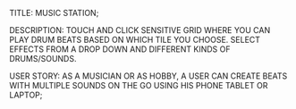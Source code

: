 TITLE: MUSIC STATION;

DESCRIPTION: TOUCH AND CLICK SENSITIVE GRID WHERE YOU CAN PLAY DRUM BEATS BASED ON WHICH TILE YOU CHOOSE.  SELECT EFFECTS FROM A DROP DOWN AND DIFFERENT KINDS OF DRUMS/SOUNDS. 

USER STORY: AS A MUSICIAN OR AS HOBBY, A USER CAN CREATE BEATS WITH MULTIPLE SOUNDS ON THE GO USING HIS PHONE TABLET OR LAPTOP;





